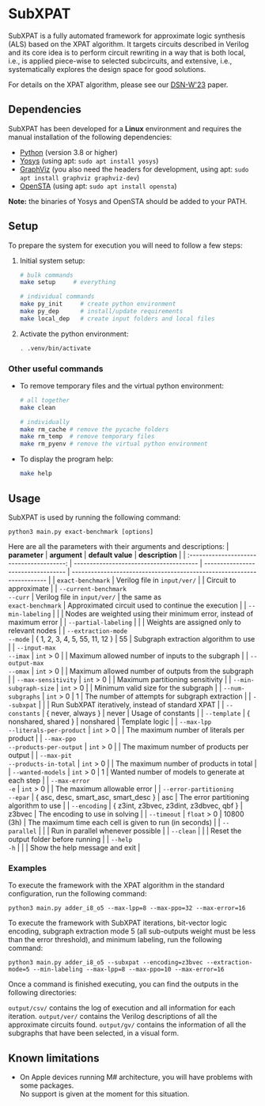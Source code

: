 # SubXPAT

SubXPAT is a fully automated framework for approximate logic synthesis (ALS) based on the XPAT algorithm. It targets circuits described in Verilog and its core idea is to perform circuit rewriting in a way that is both local, i.e., is applied piece-wise to selected subcircuits, and extensive, i.e., systematically explores the design space for good solutions.

For details on the XPAT algorithm, please see our [DSN-W'23] paper.

## Dependencies

SubXPAT has been developed for a **Linux** environment and requires the manual installation of the following dependencies:

- [Python] (version 3.8 or higher)
- [Yosys] (using apt: `sudo apt install yosys`)
- [GraphViz] (you also need the headers for development, using apt: `sudo apt install graphviz graphviz-dev`)
- [OpenSTA] (using apt: `sudo apt install opensta`)

**Note:** the binaries of Yosys and OpenSTA should be added to your PATH.

## Setup

To prepare the system for execution you will need to follow a few steps:

1. Initial system setup:
    ```bash
    # bulk commands
    make setup     # everything

    # individual commands
    make py_init     # create python environment
    make py_dep      # install/update requirements
    make local_dep   # create input folders and local files
    ```

2. Activate the python environment:
    ```bash
    . .venv/bin/activate
    ```

### Other useful commands

- To remove temporary files and the virtual python environment:
    ```bash
    # all together
    make clean

    # individually
    make rm_cache # remove the pycache folders
    make rm_temp  # remove temporary files
    make rm_pyenv # remove the virtual python environment
    ```

- To display the program help:
    ```bash
    make help
    ```

## Usage

SubXPAT is used by running the following command:
```
python3 main.py exact-benchmark [options]
```

Here are all the parameters with their arguments and descriptions:
| **parameter**                             | **argument**                            | **default value**                  | **description**                                                        |
| :---------------------------------------: | --------------------------------------- | ---------------------------------- | ---------------------------------------------------------------------- |
| `exact-benchmark`                         | Verilog file in `input/ver/`            |                                    | Circuit to approximate                                                 |
| `--current-benchmark` <br> `--curr`       | Verilog file in `input/ver/`            | the same as <br> `exact-benchmark` | Approximated circuit used to continue the execution                    |
| `--min-labeling`                          |                                         |                                    | Nodes are weighted using their minimum error, instead of maximum error |
| `--partial-labeling`                      |                                         |                                    | Weights are assigned only to relevant nodes                            |
| `--extraction-mode` <br> `--mode`         | { 1, 2, 3, 4, 5, 55, 11, 12 }           | 55                                 | Subgraph extraction algorithm to use                                   |
| `--input-max` <br> `--imax`               | `int` > 0                               |                                    | Maximum allowed number of inputs to the subgraph                       |
| `--output-max` <br> `--omax`              | `int` > 0                               |                                    | Maximum allowed number of outputs from the subgraph                    |
| `--max-sensitivity`                       | `int` > 0                               |                                    | Maximum partitioning sensitivity                                       |
| `--min-subgraph-size`                     | `int` > 0                               |                                    | Minimum valid size for the subgraph                                    |
| `--num-subgraphs`                         | `int` > 0                               | 1                                  | The number of attempts for subgraph extraction                         |
| `--subxpat`                               |                                         |                                    | Run SubXPAT iteratively, instead of standard XPAT                      |
| `--constants`                             | { never, always }                       | never                              | Usage of constants                                                     |
| `--template`                              | { nonshared, shared }                   | nonshared                          | Template logic                                                         |
| `--max-lpp` <br> `--literals-per-product` | `int` > 0                               |                                    | The maximum number of literals per product                             |
| `--max-ppo` <br> `--products-per-output`  | `int` > 0                               |                                    | The maximum number of products per output                              |
| `--max-pit` <br> `--products-in-total`    | `int` > 0                               |                                    | The maximum number of products in total                                |
| `--wanted-models`                         | `int` > 0                               | 1                                  | Wanted number of models to generate at each step                       |
| `--max-error` <br> `-e`                   | `int` > 0                               |                                    | The maximum allowable error                                            |
| `--error-partitioning` <br> `--epar`      | { asc, desc, smart_asc, smart_desc }    | asc                                | The error partitioning algorithm to use                                |
| `--encoding`                              | { z3int, z3bvec, z3dint, z3dbvec, qbf } | z3bvec                             | The encoding to use in solving                                         |
| `--timeout`                               | `float` > 0                             | 10800 (3h)                         | The maximum time each cell is given to run (in seconds)                |
| `--parallel`                              |                                         |                                    | Run in parallel whenever possible                                      |
| `--clean`                                 |                                         |                                    | Reset the output folder before running                                 |
| `--help` <br> `-h`                        |                                         |                                    | Show the help message and exit                                         |

### Examples

To execute the framework with the XPAT algorithm in the standard configuration, run the following command:
```
python3 main.py adder_i8_o5 --max-lpp=8 --max-ppo=32 --max-error=16
```

To execute the framework with SubXPAT iterations, bit-vector logic encoding, subgraph extraction mode 5 (all sub-outputs weight must be less than the error threshold), and minimum labeling, run the following command:
```
python3 main.py adder_i8_o5 --subxpat --encoding=z3bvec --extraction-mode=5 --min-labeling --max-lpp=8 --max-ppo=10 --max-error=16
```

Once a command is finished executing, you can find the outputs in the following directories:

`output/csv/` contains the log of execution and all information for each iteration.
`output/ver/` contains the Verilog descriptions of all the approximate circuits found.
`output/gv/` contains the information of all the subgraphs that have been selected, in a visual form.

## Known limitations

- On Apple devices running M# architecture, you will have problems with some packages. \
  No support is given at the moment for this situation.

[DSN-W'23]: https://doi.org/10.1109/DSN-W58399.2023.00049
[Python]: https://www.python.org/downloads
[Yosys]: https://github.com/YosysHQ/yosys
[GraphViz]: https://gitlab.com/graphviz/graphviz
[OpenSTA]: https://github.com/The-OpenROAD-Project/OpenSTA